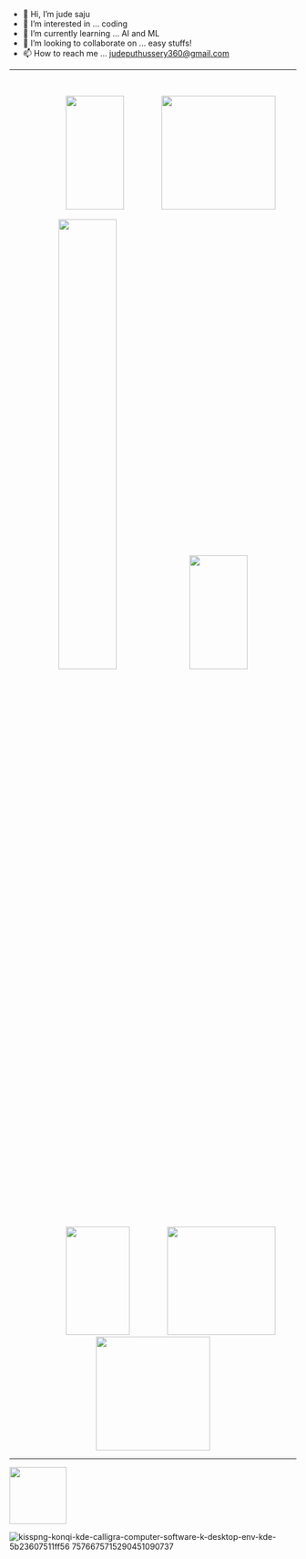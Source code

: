 - 👋 Hi, I’m jude saju
- 👀 I’m interested in ... coding
- 🌱 I’m currently learning ... AI and ML
- 💞️ I’m looking to collaborate on ... easy stuffs!
- 📫 How to reach me ... judeputhussery360@gmail.com
<hr>
<br>
<div align="center">
  
  <p fload="left">
    <img src="https://media.giphy.com/media/xULW8l2gXuRPmsQe8U/giphy.gif" width="45%" height="200" />
    <img src="https://github-readme-stats.vercel.app/api?username=jude7733&theme=merko&show_icons=true&rank_icon=github" height="200" />
  </p>
  
  <p fload="left">
    <img src="http://github-readme-streak-stats.herokuapp.com?user=jude7733&theme=merko" width="45%" />
    <img src="https://media.giphy.com/media/xULW8l2gXuRPmsQe8U/giphy.gif" width="45%" height="200" />
  </p>

  <p fload="left">
    <img src="https://media.giphy.com/media/xULW8l2gXuRPmsQe8U/giphy.gif" width="47%" height="190" />
    <img src="https://github-readme-stats.vercel.app/api/top-langs/?username=jude7733&theme=merko&hide=Powershell" height="190" />
    <img src="https://media.giphy.com/media/KzJkzjggfGN5Py6nkT/giphy.gif" height="200" />
  </p>
</div>

<hr>
<img width ="100" height="100" src="https://github.com/jude7733/jude7733/assets/93538042/aab50d9c-21f7-45ed-b82f-7637d8bbcc00">

![kisspng-konqi-kde-calligra-computer-software-k-desktop-env-kde-5b23607511ff56 7576675715290451090737](https://github.com/jude7733/jude7733/assets/93538042/68b77249-398a-4eb8-8aa9-35cf29811983)


<!---
jude7733/jude7733 is a ✨ special ✨ repository because its `README.md` (this file) appears on your GitHub profile.
You can click the Preview link to take a look at your changes.
--->
